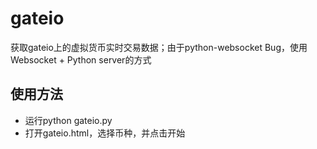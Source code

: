 # gateio
获取gateio上的虚拟货币实时交易数据；由于python-websocket Bug，使用Websocket + Python server的方式

## 使用方法
- 运行python gateio.py
- 打开gateio.html，选择币种，并点击开始

